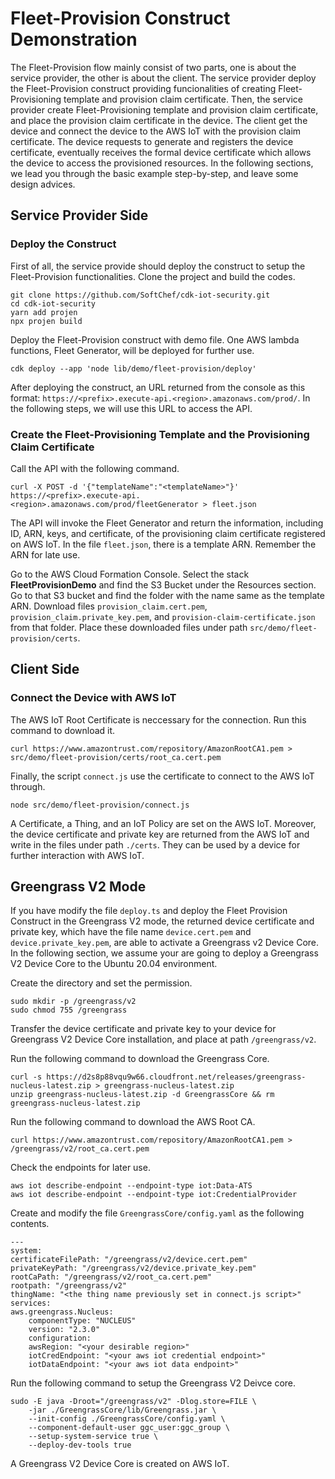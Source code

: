 # Fleet-Provision Construct Demonstration

The Fleet-Provision flow mainly consist of two parts, one is about the service provider, the other is about the client. The service provider deploy the Fleet-Provision construct providing funcionalities of creating Fleet-Provisioning template and provision claim certificate. Then, the service provider create Fleet-Provisioning template and provision claim certificate, and place the provision claim certificate in the device. The client get the device and connect the device to the AWS IoT with the provision claim certificate. The device requests to generate and registers the device certificate, eventually receives the formal device certificate which allows the device to access the provisioned resources. In the following sections, we lead you through the basic example step-by-step, and leave some design advices.


## Service Provider Side

### Deploy the Construct

First of all, the service provide should deploy the construct to setup the Fleet-Provision functionalities. Clone the project and build the codes.

    git clone https://github.com/SoftChef/cdk-iot-security.git
    cd cdk-iot-security
    yarn add projen
    npx projen build

Deploy the Fleet-Provision construct with demo file. One AWS lambda functions, Fleet Generator, will be deployed for further use.
    
    cdk deploy --app 'node lib/demo/fleet-provision/deploy'

After deploying the construct, an URL returned from the console as this format: ```https://<prefix>.execute-api.<region>.amazonaws.com/prod/```. In the following steps, we will use this URL to access the API.

### Create the Fleet-Provisioning Template and the Provisioning Claim Certificate

Call the API with the following command. 

    curl -X POST -d '{"templateName":"<templateName>"}' https://<prefix>.execute-api.<region>.amazonaws.com/prod/fleetGenerator > fleet.json

The API will invoke the Fleet Generator and return the information, including ID, ARN, keys, and certificate, of the provisioning claim certificate registered on AWS IoT. In the file ```fleet.json```, there is a template ARN. Remember the ARN for late use.

Go to the AWS Cloud Formation Console. Select the stack **FleetProvisionDemo** and find the S3 Bucket under the Resources section. Go to that S3 bucket and find the folder with the name same as the template ARN. Download files ```provision_claim.cert.pem```, ```provision_claim.private_key.pem```, and ```provision-claim-certificate.json``` from that folder. Place these downloaded files under path ```src/demo/fleet-provision/certs```.

## Client Side

### Connect the Device with AWS IoT

The AWS IoT Root Certificate is neccessary for the connection. Run this command to download it.

    curl https://www.amazontrust.com/repository/AmazonRootCA1.pem > src/demo/fleet-provision/certs/root_ca.cert.pem

Finally, the script ```connect.js``` use the certificate to connect to the AWS IoT through.

    node src/demo/fleet-provision/connect.js

A Certificate, a Thing, and an IoT Policy are set on the AWS IoT. Moreover, the device certificate and private key are returned from the AWS IoT and write in the files under path ```./certs```. They can be used by a device for further interaction with AWS IoT.

## Greengrass V2 Mode

If you have modify the file ```deploy.ts``` and deploy the Fleet Provision Construct in the Greengrass V2 mode, the returned device certificate and private key, which have the file name ```device.cert.pem``` and ```device.private_key.pem```, are able to activate a Greengrass v2 Device Core. In the following section, we assume your are going to deploy a Greengrass V2 Device Core to the Ubuntu 20.04 environment.

Create the directory and set the permission.

    sudo mkdir -p /greengrass/v2
    sudo chmod 755 /greengrass

Transfer the device certificate and private key to your device for Greengrass V2 Device Core installation, and place at path ```/greengrass/v2```.

Run the following command to download the Greengrass Core.

    curl -s https://d2s8p88vqu9w66.cloudfront.net/releases/greengrass-nucleus-latest.zip > greengrass-nucleus-latest.zip
    unzip greengrass-nucleus-latest.zip -d GreengrassCore && rm greengrass-nucleus-latest.zip

Run the following command to download the AWS Root CA.

    curl https://www.amazontrust.com/repository/AmazonRootCA1.pem > /greengrass/v2/root_ca.cert.pem

Check the endpoints for later use.

    aws iot describe-endpoint --endpoint-type iot:Data-ATS
    aws iot describe-endpoint --endpoint-type iot:CredentialProvider

Create and modify the file ```GreengrassCore/config.yaml``` as the following contents.
		
    ---
    system:
    certificateFilePath: "/greengrass/v2/device.cert.pem"
    privateKeyPath: "/greengrass/v2/device.private_key.pem"
    rootCaPath: "/greengrass/v2/root_ca.cert.pem"
    rootpath: "/greengrass/v2"
    thingName: "<the thing name previously set in connect.js script>"
    services:
    aws.greengrass.Nucleus:
        componentType: "NUCLEUS"
        version: "2.3.0"
        configuration:
        awsRegion: "<your desirable region>"
        iotCredEndpoint: "<your aws iot credential endpoint>"
        iotDataEndpoint: "<your aws iot data endpoint>"

Run the following command to setup the Greengrass V2 Deivce core.

    sudo -E java -Droot="/greengrass/v2" -Dlog.store=FILE \
        -jar ./GreengrassCore/lib/Greengrass.jar \
        --init-config ./GreengrassCore/config.yaml \
        --component-default-user ggc_user:ggc_group \
        --setup-system-service true \
        --deploy-dev-tools true

A Greengrass V2 Device Core is created on AWS IoT.